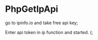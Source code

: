 # PhpGetIpApi

go to ipinfo.io and take free api key;

Enter api token in ip function and started. (;
